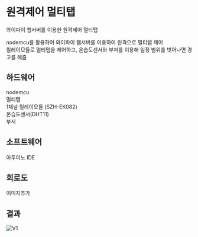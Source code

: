 # 원격제어 멀티탭
와이파이 웹서버를 이용한 원격제어 멀티탭

nodemcu를 활용하여 와이파이 웹서버를 이용하여 원격으로 멀티탭 제어  
릴레이모듈로 멀티탭을 제어하고, 온습도센서와 부저를 이용해 일정 범위를 벗어나면 경고를 해줌  

## 하드웨어  
nodemcu   
멀티탭  
1체널 릴레이모듈 (SZH-EK082)   
온습도센서(DHT11)   
부저

## 소프트웨어  
아두이노 IDE  

## 회로도  
이미지추가

## 결과  


![V1](https://github.com/kbc7993/Arduino-Projects/blob/master/power_strip_remote_control/%EA%B2%B0%EA%B3%BC.png)
